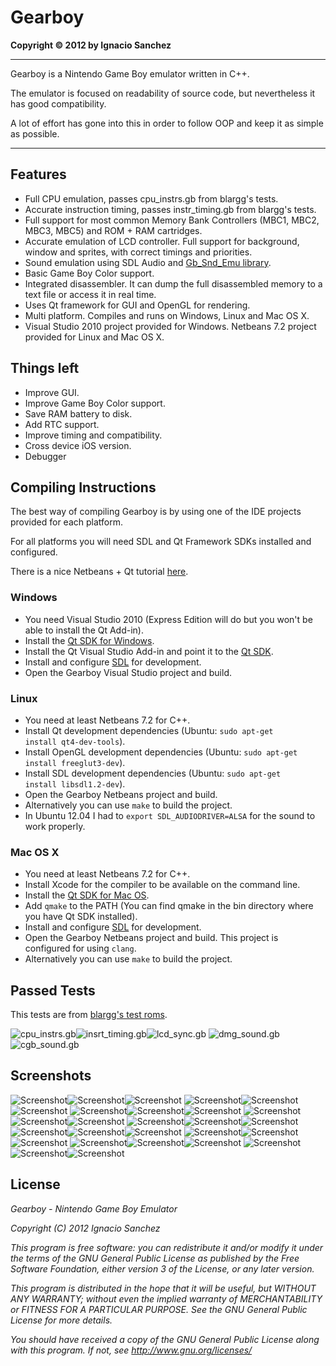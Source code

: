 Gearboy
=======
<b>Copyright &copy; 2012 by Ignacio Sanchez</b>

----------

Gearboy is a Nintendo Game Boy emulator written in C++.

The emulator is focused on readability of source code, but nevertheless it has good compatibility.

A lot of effort has gone into this in order to follow OOP and keep it as simple as possible.

----------

Features
--------

- Full CPU emulation, passes cpu_instrs.gb from blargg's tests.
- Accurate instruction timing, passes instr_timing.gb from blargg's tests.
- Full support for most common Memory Bank Controllers (MBC1, MBC2, MBC3, MBC5) and ROM + RAM cartridges.
- Accurate emulation of LCD controller. Full support for background, window and sprites, with correct timings and priorities.
- Sound emulation using SDL Audio and [Gb_Snd_Emu library](http://www.slack.net/~ant/libs/audio.html#Gb_Snd_Emu).
- Basic Game Boy Color support.
- Integrated disassembler. It can dump the full disassembled memory to a text file or access it in real time.
- Uses Qt framework for GUI and OpenGL for rendering.
- Multi platform. Compiles and runs on Windows, Linux and Mac OS X.
- Visual Studio 2010 project provided for Windows. Netbeans 7.2 project provided for Linux and Mac OS X.

Things left
-----------

- Improve GUI.
- Improve Game Boy Color support.
- Save RAM battery to disk.
- Add RTC support.
- Improve timing and compatibility.
- Cross device iOS version.
- Debugger

Compiling Instructions
----------------------

The best way of compiling Gearboy is by using one of the IDE projects provided for each platform.

For all platforms you will need SDL and Qt Framework SDKs installed and configured.

There is a nice Netbeans + Qt tutorial [here](http://netbeans.org/kb/docs/cnd/qt-applications.html).

### Windows
- You need Visual Studio 2010 (Express Edition will do but you won't be able to install the Qt Add-in).
- Install the [Qt SDK for Windows](http://qt.nokia.com/downloads/sdk-windows-cpp).
- Install the Qt Visual Studio Add-in and point it to the [Qt SDK](http://qt.nokia.com/downloads/visual-studio-add-in).
- Install and configure [SDL](http://www.libsdl.org/download-1.2.php) for development.
- Open the Gearboy Visual Studio project and build.

### Linux
- You need at least Netbeans 7.2 for C++.
- Install Qt development dependencies (Ubuntu: <code>sudo apt-get install qt4-dev-tools</code>).
- Install OpenGL development dependencies (Ubuntu: <code>sudo apt-get install freeglut3-dev</code>).
- Install SDL development dependencies (Ubuntu: <code>sudo apt-get install libsdl1.2-dev</code>).
- Open the Gearboy Netbeans project and build.
- Alternatively you can use <code>make</code> to build the project.
- In Ubuntu 12.04 I had to <code>export SDL_AUDIODRIVER=ALSA</code> for the sound to work properly.

### Mac OS X
- You need at least Netbeans 7.2 for C++.
- Install Xcode for the compiler to be available on the command line.
- Install the [Qt SDK for Mac OS](http://qt.nokia.com/downloads/sdk-mac-os-cpp).
- Add <code>qmake</code> to the PATH (You can find qmake in the bin directory where you have Qt SDK installed).
- Install and configure [SDL](http://www.libsdl.org/download-1.2.php) for development.
- Open the Gearboy Netbeans project and build. This project is configured for using <code>clang</code>.
- Alternatively you can use <code>make</code> to build the project.

Passed Tests
------------

This tests are from [blargg's test roms](http://blargg.parodius.com/gb-tests/).

![cpu_instrs.gb](http://www.geardome.com/files/gearboy/gearboy_1.png)![insrt_timing.gb](http://www.geardome.com/files/gearboy/gearboy_2.png)![lcd_sync.gb](http://www.geardome.com/files/gearboy/gearboy_3.png)
![dmg_sound.gb](http://www.geardome.com/files/gearboy/gearboy_32.png)![cgb_sound.gb](http://www.geardome.com/files/gearboy/gearboy_33.png)

Screenshots
-----------

![Screenshot](http://www.geardome.com/files/gearboy/gearboy_4.png)![Screenshot](http://www.geardome.com/files/gearboy/gearboy_5.png)![Screenshot](http://www.geardome.com/files/gearboy/gearboy_6.png)
![Screenshot](http://www.geardome.com/files/gearboy/gearboy_7.png)![Screenshot](http://www.geardome.com/files/gearboy/gearboy_8.png)![Screenshot](http://www.geardome.com/files/gearboy/gearboy_9.png)
![Screenshot](http://www.geardome.com/files/gearboy/gearboy_10.png)![Screenshot](http://www.geardome.com/files/gearboy/gearboy_11.png)![Screenshot](http://www.geardome.com/files/gearboy/gearboy_12.png)
![Screenshot](http://www.geardome.com/files/gearboy/gearboy_13.png)![Screenshot](http://www.geardome.com/files/gearboy/gearboy_14.png)![Screenshot](http://www.geardome.com/files/gearboy/gearboy_15.png)
![Screenshot](http://www.geardome.com/files/gearboy/gearboy_16.png)![Screenshot](http://www.geardome.com/files/gearboy/gearboy_17.png)![Screenshot](http://www.geardome.com/files/gearboy/gearboy_18.png)
![Screenshot](http://www.geardome.com/files/gearboy/gearboy_19.png)![Screenshot](http://www.geardome.com/files/gearboy/gearboy_20.png)![Screenshot](http://www.geardome.com/files/gearboy/gearboy_21.png)
![Screenshot](http://www.geardome.com/files/gearboy/gearboy_22.png)![Screenshot](http://www.geardome.com/files/gearboy/gearboy_23.png)![Screenshot](http://www.geardome.com/files/gearboy/gearboy_24.png)
![Screenshot](http://www.geardome.com/files/gearboy/gearboy_25.png)![Screenshot](http://www.geardome.com/files/gearboy/gearboy_26.png)![Screenshot](http://www.geardome.com/files/gearboy/gearboy_27.png)
![Screenshot](http://www.geardome.com/files/gearboy/gearboy_28.png)![Screenshot](http://www.geardome.com/files/gearboy/gearboy_29.png)![Screenshot](http://www.geardome.com/files/gearboy/gearboy_31.png)

License
-------

<i>Gearboy - Nintendo Game Boy Emulator</i>

<i>Copyright (C) 2012  Ignacio Sanchez</i>

<i>This program is free software: you can redistribute it and/or modify</i>
<i>it under the terms of the GNU General Public License as published by</i>
<i>the Free Software Foundation, either version 3 of the License, or</i>
<i>any later version.</i>

<i>This program is distributed in the hope that it will be useful,</i>
<i>but WITHOUT ANY WARRANTY; without even the implied warranty of</i>
<i>MERCHANTABILITY or FITNESS FOR A PARTICULAR PURPOSE. See the</i>
<i>GNU General Public License for more details.</i>

<i>You should have received a copy of the GNU General Public License</i>
<i>along with this program.  If not, see http://www.gnu.org/licenses/</i>

